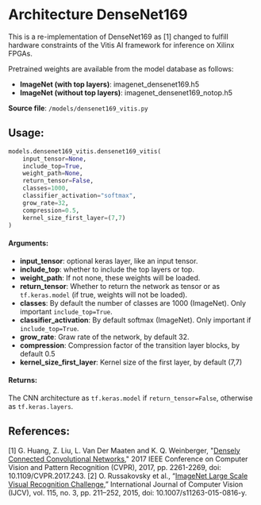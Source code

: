 # Architecture DenseNet169

This is a re-implementation of DenseNet169 as [1] changed to fulfill hardware constraints of the Vitis AI framework for inference on Xilinx FPGAs.

Pretrained weights are available from the model database as follows:

- **ImageNet (with top layers)**: imagenet_densenet169.h5
- **ImageNet (without top layers)**: imagenet_densenet169_notop.h5

**Source file**: `/models/densenet169_vitis.py`

## Usage:

```python
models.densenet169_vitis.densenet169_vitis(
    input_tensor=None, 
    include_top=True, 
    weight_path=None, 
    return_tensor=False, 
    classes=1000, 
    classifier_activation="softmax",
    grow_rate=32, 
    compression=0.5, 
    kernel_size_first_layer=(7,7)
)
```

#### Arguments:
* **input_tensor**: optional keras layer, like an input tensor. 
* **include_top**: whether to include the top layers or top. 
* **weight_path**: If not none, these weights will be loaded. 
* **return_tensor**: Whether to return the network as tensor or as `tf.keras.model` (if true, weights will not be loaded). 
* **classes**: By default the number of classes are 1000 (ImageNet). Only important `include_top=True`. 
* **classifier_activation**: By default softmax (ImageNet). Only important if `include_top=True`.
* **grow_rate**: Graw rate of the network, by default 32. 
* **compression**: Compression factor of the transition layer blocks, by default 0.5 
* **kernel_size_first_layer**: Kernel size of the first layer, by default (7,7)

#### Returns:
The CNN architecture as `tf.keras.model` if `return_tensor=False`, otherwise as `tf.keras.layers`.

## References:
[1] G. Huang, Z. Liu, L. Van Der Maaten and K. Q. Weinberger, "[Densely Connected Convolutional Networks](https://doi.org/10.1109/CVPR.2017.243)," 2017 IEEE Conference on Computer Vision and Pattern Recognition (CVPR), 2017, pp. 2261-2269, doi: 10.1109/CVPR.2017.243.
[2]	O. Russakovsky et al., “[ImageNet Large Scale Visual Recognition Challenge](https://arxiv.org/abs/1409.0575),” International Journal of Computer Vision (IJCV), vol. 115, no. 3, pp. 211–252, 2015, doi: 10.1007/s11263-015-0816-y.
